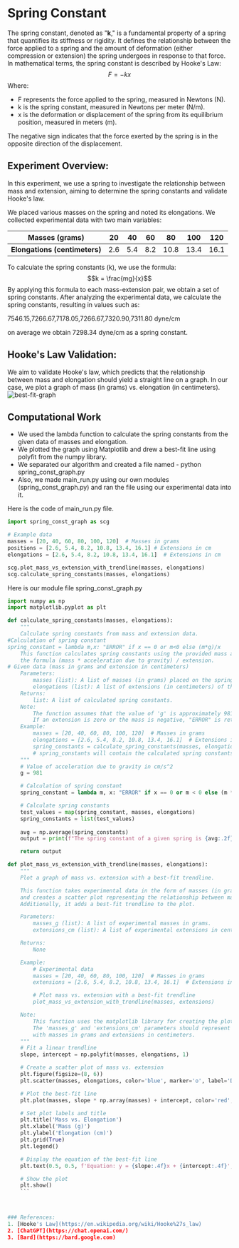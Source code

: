 # **Spring Constant**
The spring constant, denoted as "**k**," is a fundamental property of a spring that quantifies its stiffness or rigidity. It defines the relationship between the force applied to a spring and the amount of deformation (either compression or extension) the spring undergoes in response to that force. In mathematical terms, the spring constant is described by Hooke's Law:
$$F = -kx$$
Where:
- F represents the force applied to the spring, measured in Newtons (N).
- k is the spring constant, measured in Newtons per meter (N/m).
- x is the deformation or displacement of the spring from its equilibrium position, measured in meters (m).

The negative sign indicates that the force exerted by the spring is in the opposite direction of the displacement.

## Experiment Overview:
In this experiment, we use a spring to investigate the relationship between mass and extension, aiming to determine the spring constants and validate Hooke's law.

We placed various masses on the spring and noted its elongations. We collected experimental data with two main variables:

| **Masses (grams)**             | 20   | 40  | 60  | 80    | 100  | 120  |
|--------------------------------|------|-----|-----|-------|------|------|
| **Elongations (centimeters)**  | 2.6  | 5.4 | 8.2 | 10.8  | 13.4 | 16.1 |

To calculate the spring constants (k), we use the formula:
$$k = \frac{mg}{x}$$
By applying this formula to each mass-extension pair, we obtain a set of spring constants.
​After analyzing the experimental data, we calculate the spring constants, resulting in values such as:

7546.15,7266.67,7178.05,7266.67,7320.90,7311.80 dyne/cm

on average we obtain 7298.34 dyne/cm as a spring constant.

## Hooke's Law Validation:

We aim to validate Hooke's law, which predicts that the relationship between mass and elongation should yield a straight line on a graph. In our case, we plot a graph of mass (in grams) vs. elongation (in centimeters).
![best-fit-graph](https://github.com/s4il3sh/23-Homework3G3/assets/144289804/b1679bd9-b539-4450-a299-54aed1d31e3a)

## Computational Work
- We used the lambda function to calculate the spring constants from the given data of masses and elongation.
- We plotted the graph using Matplotlib and drew a best-fit line using polyfit from the numpy library.
- We separated our algorithm and created a file named - python spring_const_graph.py
- Also, we made main_run.py using our own modules (spring_const_graph.py) and ran the file using our experimental data into it.
  
Here is the code of main_run.py file.
```python
import spring_const_graph as scg

# Example data
masses = [20, 40, 60, 80, 100, 120]  # Masses in grams
positions = [2.6, 5.4, 8.2, 10.8, 13.4, 16.1] # Extensions in cm
elongations = [2.6, 5.4, 8.2, 10.8, 13.4, 16.1]  # Extensions in cm

scg.plot_mass_vs_extension_with_trendline(masses, elongations)
scg.calculate_spring_constants(masses, elongations)
```

Here is our module file spring_const_graph.py
```python
import numpy as np
import matplotlib.pyplot as plt

def calculate_spring_constants(masses, elongations):
    """
    Calculate spring constants from mass and extension data.
#Calculation of spring constant
spring_constant = lambda m,x: "ERROR" if x == 0 or m<0 else (m*g)/x
    This function calculates spring constants using the provided mass and extension data and
    the formula (mass * acceleration due to gravity) / extension.
# Given data (mass in grams and extension in centimeters)
    Parameters:
        masses (list): A list of masses (in grams) placed on the spring.
        elongations (list): A list of extensions (in centimeters) of the spring from its equilibrium position.
    Returns:
        list: A list of calculated spring constants.
    Note:
        The function assumes that the value of 'g' is approximately 981 cm/s^2.
        If an extension is zero or the mass is negative, "ERROR" is returned for the corresponding spring constant.
    Example:
        masses = [20, 40, 60, 80, 100, 120]  # Masses in grams
        elongations = [2.6, 5.4, 8.2, 10.8, 13.4, 16.1]  # Extensions in cm
        spring_constants = calculate_spring_constants(masses, elongations)
        # spring_constants will contain the calculated spring constants.
    """
    # Value of acceleration due to gravity in cm/s^2
    g = 981

    # Calculation of spring constant
    spring_constant = lambda m, x: "ERROR" if x == 0 or m < 0 else (m * g) / x

    # Calculate spring constants
    test_values = map(spring_constant, masses, elongations)
    spring_constants = list(test_values)
    
    avg = np.average(spring_constants)
    output = print(f"The spring constant of a given spring is {avg:.2f} dyne/cm")

    return output 

def plot_mass_vs_extension_with_trendline(masses, elongations):
    """
    Plot a graph of mass vs. extension with a best-fit trendline.

    This function takes experimental data in the form of masses (in grams) and extensions (in centimeters)
    and creates a scatter plot representing the relationship between mass and extension.
    Additionally, it adds a best-fit trendline to the plot.

    Parameters:
        masses_g (list): A list of experimental masses in grams.
        extensions_cm (list): A list of experimental extensions in centimeters.

    Returns:
        None

    Example:
        # Experimental data
        masses = [20, 40, 60, 80, 100, 120]  # Masses in grams
        extensions = [2.6, 5.4, 8.2, 10.8, 13.4, 16.1]  # Extensions in cm

        # Plot mass vs. extension with a best-fit trendline
        plot_mass_vs_extension_with_trendline(masses, extensions)

    Note:
        This function uses the matplotlib library for creating the plot.
        The 'masses_g' and 'extensions_cm' parameters should represent experimental data
        with masses in grams and extensions in centimeters.
    """
    # Fit a linear trendline
    slope, intercept = np.polyfit(masses, elongations, 1)

    # Create a scatter plot of mass vs. extension
    plt.figure(figsize=(8, 6))
    plt.scatter(masses, elongations, color='blue', marker='o', label='Data Points')

    # Plot the best-fit line
    plt.plot(masses, slope * np.array(masses) + intercept, color='red', label='Best-fit Line')

    # Set plot labels and title
    plt.title('Mass vs. Elongation')
    plt.xlabel('Mass (g)')
    plt.ylabel('Elongation (cm)')
    plt.grid(True)
    plt.legend()

    # Display the equation of the best-fit line
    plt.text(0.5, 0.5, f'Equation: y = {slope:.4f}x + {intercept:.4f}', transform=plt.gca().transAxes)

    # Show the plot
    plt.show()
    ```



### References:
1. [Hooke's Law](https://en.wikipedia.org/wiki/Hooke%27s_law)
2. [ChatGPT](https://chat.openai.com/)
3. [Bard](https://bard.google.com)
